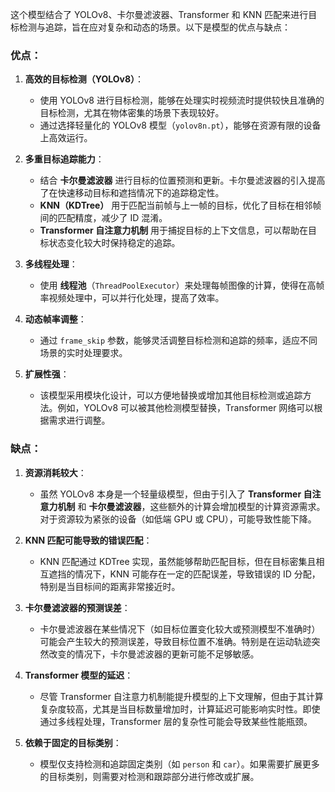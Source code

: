 这个模型结合了 YOLOv8、卡尔曼滤波器、Transformer 和 KNN 匹配来进行目标检测与追踪，旨在应对复杂和动态的场景。以下是模型的优点与缺点：

### 优点：

1. **高效的目标检测（YOLOv8）**：
   - 使用 YOLOv8 进行目标检测，能够在处理实时视频流时提供较快且准确的目标检测，尤其在物体密集的场景下表现较好。
   - 通过选择轻量化的 YOLOv8 模型（`yolov8n.pt`），能够在资源有限的设备上高效运行。

2. **多重目标追踪能力**：
   - 结合 **卡尔曼滤波器** 进行目标的位置预测和更新。卡尔曼滤波器的引入提高了在快速移动目标和遮挡情况下的追踪稳定性。
   - **KNN（KDTree）** 用于匹配当前帧与上一帧的目标，优化了目标在相邻帧间的匹配精度，减少了 ID 混淆。
   - **Transformer 自注意力机制** 用于捕捉目标的上下文信息，可以帮助在目标状态变化较大时保持稳定的追踪。

3. **多线程处理**：
   - 使用 **线程池**（`ThreadPoolExecutor`）来处理每帧图像的计算，使得在高帧率视频处理中，可以并行化处理，提高了效率。

4. **动态帧率调整**：
   - 通过 `frame_skip` 参数，能够灵活调整目标检测和追踪的频率，适应不同场景的实时处理要求。

5. **扩展性强**：
   - 该模型采用模块化设计，可以方便地替换或增加其他目标检测或追踪方法。例如，YOLOv8 可以被其他检测模型替换，Transformer 网络可以根据需求进行调整。

### 缺点：

1. **资源消耗较大**：
   - 虽然 YOLOv8 本身是一个轻量级模型，但由于引入了 **Transformer 自注意力机制** 和 **卡尔曼滤波器**，这些额外的计算会增加模型的计算资源需求。对于资源较为紧张的设备（如低端 GPU 或 CPU），可能导致性能下降。
   
2. **KNN 匹配可能导致的错误匹配**：
   - KNN 匹配通过 KDTree 实现，虽然能够帮助匹配目标，但在目标密集且相互遮挡的情况下，KNN 可能存在一定的匹配误差，导致错误的 ID 分配，特别是当目标间的距离非常接近时。

3. **卡尔曼滤波器的预测误差**：
   - 卡尔曼滤波器在某些情况下（如目标位置变化较大或预测模型不准确时）可能会产生较大的预测误差，导致目标位置不准确。特别是在运动轨迹突然改变的情况下，卡尔曼滤波器的更新可能不足够敏感。

4. **Transformer 模型的延迟**：
   - 尽管 Transformer 自注意力机制能提升模型的上下文理解，但由于其计算复杂度较高，尤其是当目标数量增加时，计算延迟可能影响实时性。即使通过多线程处理，Transformer 层的复杂性可能会导致某些性能瓶颈。

5. **依赖于固定的目标类别**：
   - 模型仅支持检测和追踪固定类别（如 `person` 和 `car`）。如果需要扩展更多的目标类别，则需要对检测和跟踪部分进行修改或扩展。
